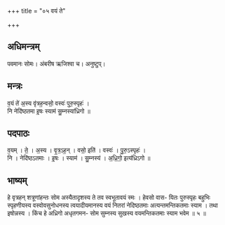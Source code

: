 +++
title = "०५ वयं ते"

+++
## अधिमन्त्रम्
पवमानः सोमः। अंबरीष ऋजिश्वा च। अनुष्टुप्।

## मन्त्रः
व॒यं ते॑ अ॒स्य वृ॑त्रह॒न्वसो॒ वस्वः॑ पुरु॒स्पृहः॑ ।  
नि नेदि॑ष्ठतमा इ॒षः स्याम॑ सु॒म्नस्या॑ध्रिगो ॥

## पदपाठः
व॒यम् । ते॒ । अ॒स्य । वृ॒त्र॒ऽह॒न् । वसो॒ इति॑ । वस्वः॑ । पु॒रु॒ऽस्पृहः॑ ।  
नि । नेदि॑ष्ठऽतमाः । इ॒षः । स्याम॑ । सु॒म्नस्य॑ । अ॒ध्रि॒गो॒ इत्य॑ध्रिऽगो ॥

## भाष्यम्
हे वृत्रहन् शत्रूणांहन्तः सोम अस्यैतादृशस्य ते तव स्वभूतावयं स्मः । हेवसो वास- यितः पुरुस्पृहः बहुभिः स्पृहणीयस्य वस्वोवसुनोधनस्य त्वयादीयमानस्य वयं नितरां नेदिष्ठतमाः अत्यन्तमन्तिकतमाः स्याम । तथा इषोन्नस्य । किंच हे अध्रिगो अधृतगमन- सोम सुम्नस्य सुखस्य वयमन्तिकतमाः स्याम भवेम ॥ ५ ॥